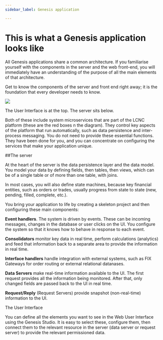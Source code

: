 ```yaml
---
sidebar_label: Genesis application

---
```

# This is what a Genesis application looks like

All Genesis applications share a common architecture. If you familiarise yourself with the components in the server and the web front-end, you will immediately have an understanding of the purpose of all the main elements of that architecture.

Get to know the components of the server and front end right away; it is the foundation that every developer needs to know.

![](/img/this-is-what-a-genesis-application.png)

The User Interface is at the top. The server sits below. 

Both of these include system microservices that are part of the LCNC platform (these are the red boxes n the diagram). They control key aspects of the platform that run automatically, such as data persistence and inter-process messaging. You do not need to provide these essential functions. They have been done for you, and you can concentrate on configuring the services that make your application unique.

\##The server

At the heart of the server is the data persistence layer and the data model. You model your data by defining fields, then tables, then views, which can be of a single table or of more than one table, with joins. 

In most cases, you will also define state machines, because key financial entities, such as orders or trades, usually progress from state to state (new, pending, filled, complete, etc.).

You bring your application to life by creating a skeleton project and then configuring these main components:

**Event handlers**. The system is driven by events. These can be incoming messages, changes in the database or user clicks on the UI. You configure the system so that it knows how to behave in response to each event.

**Consolidators** monitor key data in real time, perform calculations (analytics) and feed that information back to a separate area to provide the information in real time.

**Interface handlers** handle integration with external systems, such as FIX Gateways for order routing or external relational datanases.

**Data Servers** make real-time information available to the UI. The first request provides all the information being monitored. After that, only changed fields are passed back to the UI in real time.

**Request/Reply** (Request Servers) provide snapshot (non-real-time) information to the UI.

The User Interface

You can define all the elements you want to see in the Web User Interface using the Genesis Studio. It is easy to select these, configure them, then connect them to the relevant resource in the server (data server or request server) to provide the relevant permissioned data.